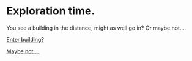 # Exploration time.

You see a building in the distance, might as well go in? Or maybe not....

[Enter building?](/ground-zero/conspiracy-man/enterbuilding.md)

[Maybe not....](/ground-zero/conspiracy-man/200yearslater.md)
